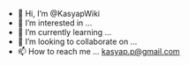 - 👋 Hi, I’m @KasyapWiki
- 👀 I’m interested in ...
- 🌱 I’m currently learning ...
- 💞️ I’m looking to collaborate on ...
- 📫 How to reach me ...  kasyap.p@gmail.com

<!---
KasyapWiki/KasyapWiki is a ✨ special ✨ repository because its `README.md` (this file) appears on your GitHub profile.
You can click the Preview link to take a look at your changes.
--->
